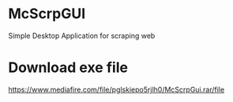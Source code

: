 # McScrpGUI
 Simple Desktop Application for scraping web
 
 # Download exe file
 https://www.mediafire.com/file/pglskiepo5rjlh0/McScrpGui.rar/file
 
